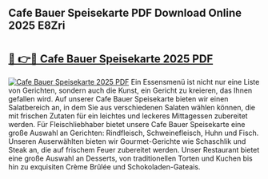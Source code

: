 ## Cafe Bauer Speisekarte PDF Download Online 2025 E8Zri

# <h2><a href="http://gcb9kh9.nevu.top/?p=Cafe+Bauer+Speisekarte">🔗 👉🔴 Cafe Bauer Speisekarte 2025 PDF</a></h2>

[![Cafe Bauer Speisekarte 2025 PDF](https://i.imgur.com/dBaPXMq.png)](http://gcb9kh9.nevu.top/?p=Cafe+Bauer+Speisekarte)
Ein Essensmenü ist nicht nur eine Liste von Gerichten, sondern auch die Kunst, ein Gericht zu kreieren, das Ihnen gefallen wird. Auf unserer Cafe Bauer Speisekarte bieten wir einen Salatbereich an, in dem Sie aus verschiedenen Salaten wählen können, die mit frischen Zutaten für ein leichtes und leckeres Mittagessen zubereitet werden. Für Fleischliebhaber bietet unsere Cafe Bauer Speisekarte eine große Auswahl an Gerichten: Rindfleisch, Schweinefleisch, Huhn und Fisch. Unseren Auserwählten bieten wir Gourmet-Gerichte wie Schaschlik und Steak an, die auf frischem Feuer zubereitet werden. Unser Restaurant bietet eine große Auswahl an Desserts, von traditionellen Torten und Kuchen bis hin zu exquisiten Crème Brûlée und Schokoladen-Gateais.
